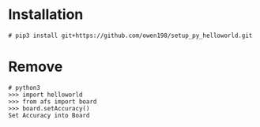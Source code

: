 
# Installation
```
# pip3 install git+https://github.com/owen198/setup_py_helloworld.git
```

# Remove

```
# python3
>>> import helloworld
>>> from afs import board
>>> board.setAccuracy()
Set Accuracy into Board
```
